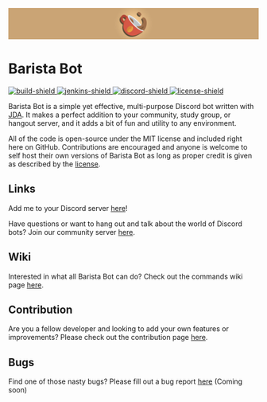 ![Barista](branding/banner.jpg)

# Barista Bot

[build-status]: https://jenkins.evyn.me/job/baristabot
[discord-invite]: https://discord.gg/u8hAu6sEtw
[jenkins]: https://jenkins.evyn.me/job/baristabot
[license]: https://github.com/evynprice/baristabot/tree/master/LICENSE
[build-shield]: https://jenkins.evyn.me/buildStatus/icon?job=baristabot
[discord-shield]: https://discord.com/api/guilds/809619459475898388/widget.png
[jenkins-shield]: https://img.shields.io/badge/Download-Jenkins-blue.svg
[license-shield]: https://img.shields.io/badge/License-MIT-red.svg
[ ![build-shield][] ][build-status]
[ ![jenkins-shield][] ][jenkins]
[ ![discord-shield][] ][discord-invite]
[ ![license-shield][] ][license]

Barista Bot is a simple yet effective, multi-purpose Discord bot written with [JDA](https://github.com/DV8FromTheWorld/JDA). It makes a perfect addition to your community, study group, or hangout server, and it adds a bit of fun and utility to any environment.

All of the code is open-source under the MIT license and included right here on GitHub. Contributions are encouraged and anyone is welcome to self host their own versions of Barista Bot as long as proper credit is given as described by the [license](LICENSE).

## Links
Add me to your Discord server [here](https://discord.com/api/oauth2/authorize?client_id=619532814093910016&permissions=1576266966&scope=bot)!

Have questions or want to hang out and talk about the world of Discord bots? Join our community server [here](https://discord.gg/u8hAu6sEtw).

## Wiki
Interested in what all Barista Bot can do? Check out the commands wiki page [here](https://github.com/evynprice/baristabot/wiki/Commands).

## Contribution
Are you a fellow developer and looking to add your own features or improvements? Please check out the contribution page [here](https://github.com/evynprice/baristabot/wiki/Contribution).

## Bugs
Find one of those nasty bugs? Please fill out a bug report [here]() (Coming soon)
